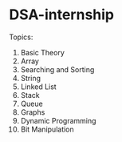 # DSA-internship
Topics:
1. Basic Theory
2. Array
3. Searching and Sorting
4. String
5. Linked List
6. Stack
7. Queue
8. Graphs
9. Dynamic Programming
10. Bit Manipulation
